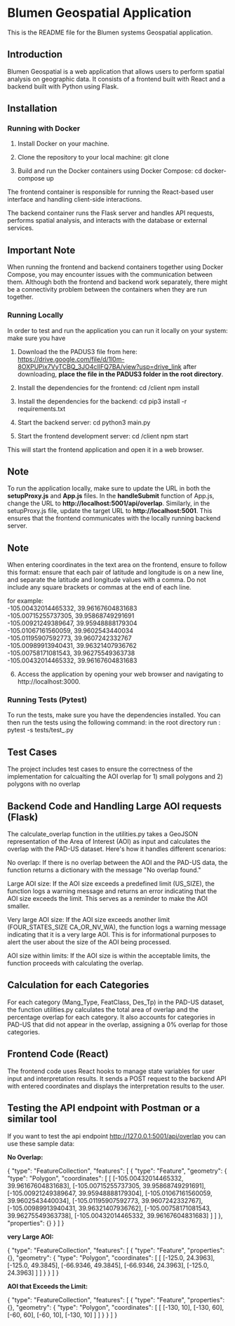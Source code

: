 # Blumen Geospatial Application

This is the README file for the Blumen systems Geospatial application.

## Introduction

Blumen Geospatial is a web application that allows users to perform spatial analysis on geographic data. It consists of a frontend built with React and a backend built with Python using Flask.

## Installation

### Running with Docker

1. Install Docker on your machine. 

2. Clone the repository to your local machine:
    git clone <desired-directory>
3. Build and run the Docker containers using Docker Compose:
     cd <project-directory>
     docker-compose up
   
The frontend container is responsible for running the React-based user interface and handling client-side interactions.

The backend container runs the Flask server and handles API requests, performs spatial analysis, and interacts with the database or external services.

## Important Note

When running the frontend and backend containers together using Docker Compose, you may encounter issues with the communication between them. Although both the frontend and backend work separately, there might be a connectivity problem between the containers when they are run together.

### Running Locally
In order to test and run the application you can run it locally on your system:
make sure you have 
1. Download the the PADUS3 file from here: https://drive.google.com/file/d/1l0m-8OXPUPjx7VyTCBQ_3JO4cIlFQ7BA/view?usp=drive_link
after downloading, __place the file in the PADUS3 folder in the root directory__.

2. Install the dependencies for the frontend:
     cd <project-directory>/client
     npm install

3. Install the dependencies for the backend:
     cd <project-directory>
     pip3 install -r requirements.txt

4. Start the backend server:
    cd <project-directory>
    python3 main.py

5. Start the frontend development server:
    cd <project-directory>/client
    npm start
   
This will start the frontend application and open it in a web browser.
  ## Note
To run the application locally, make sure to update the URL in both the __setupProxy.js__ and __App.js__ files. In the __handleSubmit__ function of App.js, change the URL to __http://localhost:5001/api/overlap__. Similarly, in the setupProxy.js file, update the target URL to __http://localhost:5001__. This ensures that the frontend communicates with the locally running backend server.

  ## Note
  When entering coordinates in the text area on the frontend, ensure to follow this format:
  ensure that each pair of latitude and longitude is on a new line, and separate the latitude and    longitude values with a comma. Do not include any square brackets or commas at the end of each     line. 
  
  for example:<br>
-105.00432014465332, 39.96167604831683<br>
-105.00715255737305, 39.95868749291691<br>
-105.00921249389647, 39.95948888179304<br>
-105.01067161560059, 39.9602543440034<br>
-105.01195907592773, 39.9607242332767<br>
-105.00989913940431, 39.96321407936762<br>
-105.00758171081543, 39.96275549363738<br>
-105.00432014465332, 39.96167604831683<br>

6. Access the application by opening your web browser and navigating to http://localhost:3000.

### Running Tests (Pytest)
To run the tests, make sure you have the dependencies installed. You can then run the tests using the following command:
  in the root directory run : pytest -s tests/test_.py
  
## Test Cases
The project includes test cases to ensure the correctness of the implementation for calcualting the AOI overlap for 1) small polygons and 2) polygons with no overlap

## Backend Code and Handling Large AOI requests (Flask)
The calculate_overlap function in the utilities.py takes a GeoJSON representation of the Area of Interest (AOI) as input and calculates the overlap with the PAD-US dataset. Here's how it handles different scenarios:

No overlap: If there is no overlap between the AOI and the PAD-US data, the function returns a dictionary with the message "No overlap found."

Large AOI size: If the AOI size exceeds a predefined limit (US_SIZE), the function logs a warning message and returns an error indicating that the AOI size exceeds the limit. This serves as a reminder to make the AOI smaller.

Very large AOI size: If the AOI size exceeds another limit (FOUR_STATES_SIZE CA_OR_NV_WA), the function logs a warning message indicating that it is a very large AOI. This is for informational purposes to alert the user about the size of the AOI being processed.  

AOI size within limits: If the AOI size is within the acceptable limits, the function proceeds with calculating the overlap.

## Calculation for each Categories
For each category (Mang_Type, FeatClass, Des_Tp) in the PAD-US dataset, the function utilities.py calculates the total area of overlap and the percentage overlap for each category. It also accounts for categories in PAD-US that did not appear in the overlap, assigning a 0% overlap for those categories.

## Frontend Code (React)
The frontend code uses React hooks to manage state variables for user input and interpretation results. It sends a POST request to the backend API with entered coordinates and displays the interpretation results to the user.

## Testing the API endpoint with Postman or a similar tool
If you want to test the api endpoint http://127.0.0.1:5001/api/overlap you can use these sample data:

__No Overlap:__

{
  "type": "FeatureCollection",
  "features": [
    {
      "type": "Feature",
      "geometry": {
        "type": "Polygon",
        "coordinates": [
          [
            [-105.00432014465332, 39.96167604831683],
            [-105.00715255737305, 39.95868749291691],
            [-105.00921249389647, 39.95948888179304],
            [-105.01067161560059, 39.9602543440034],
            [-105.01195907592773, 39.9607242332767],
            [-105.00989913940431, 39.96321407936762],
            [-105.00758171081543, 39.96275549363738],
            [-105.00432014465332, 39.96167604831683]
          ]
        ]
      },
      "properties": {}
    }
  ]
}

__very Large AOI:__

{
  "type": "FeatureCollection",
  "features": [
    {
      "type": "Feature",
      "properties": {},
      "geometry": {
        "type": "Polygon",
        "coordinates": [
          [
            [-125.0, 24.3963],
            [-125.0, 49.3845],
            [-66.9346, 49.3845],
            [-66.9346, 24.3963],
            [-125.0, 24.3963]
          ]
        ]
      }
    }
  ]
}

__AOI that Exceeds the Limit:__

{
    "type": "FeatureCollection",
    "features": [
        {
            "type": "Feature",
            "properties": {},
            "geometry": {
                "type": "Polygon",
                "coordinates": [
                    [
                        [-130, 10],
                        [-130, 60],
                        [-60, 60],
                        [-60, 10],
                        [-130, 10]
                    ]
                ]
            }
        }
    ]
}






